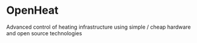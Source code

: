 # OpenHeat
Advanced control of heating infrastructure using simple / cheap hardware and open source technologies
